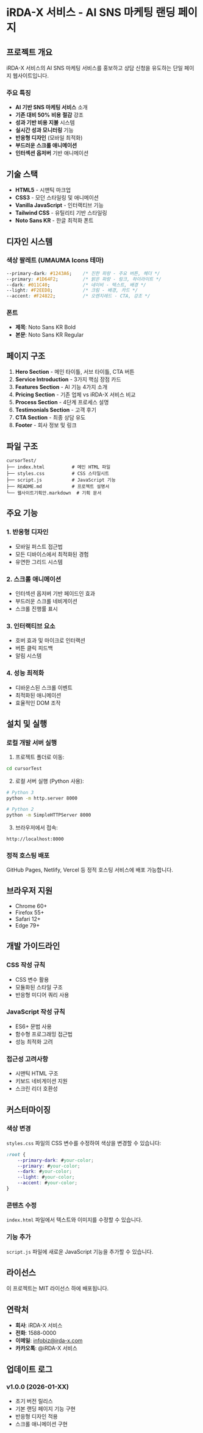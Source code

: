# iRDA-X 서비스 - AI SNS 마케팅 랜딩 페이지

## 프로젝트 개요

iRDA-X 서비스의 AI SNS 마케팅 서비스를 홍보하고 상담 신청을 유도하는 단일 페이지 웹사이트입니다.

### 주요 특징

- **AI 기반 SNS 마케팅 서비스** 소개
- **기존 대비 50% 비용 절감** 강조
- **성과 기반 비용 지불** 시스템
- **실시간 성과 모니터링** 기능
- **반응형 디자인** (모바일 최적화)
- **부드러운 스크롤 애니메이션**
- **인터섹션 옵저버** 기반 애니메이션

## 기술 스택

- **HTML5** - 시맨틱 마크업
- **CSS3** - 모던 스타일링 및 애니메이션
- **Vanilla JavaScript** - 인터랙티브 기능
- **Tailwind CSS** - 유틸리티 기반 스타일링
- **Noto Sans KR** - 한글 최적화 폰트

## 디자인 시스템

### 색상 팔레트 (UMAUMA Icons 테마)

```css
--primary-dark: #1243A6;    /* 진한 파랑 - 주요 버튼, 헤더 */
--primary: #1D64F2;         /* 밝은 파랑 - 링크, 하이라이트 */
--dark: #011C40;            /* 네이비 - 텍스트, 배경 */
--light: #F2EED8;           /* 크림 - 배경, 카드 */
--accent: #F24822;          /* 오렌지레드 - CTA, 강조 */
```

### 폰트

- **제목**: Noto Sans KR Bold
- **본문**: Noto Sans KR Regular

## 페이지 구조

1. **Hero Section** - 메인 타이틀, 서브 타이틀, CTA 버튼
2. **Service Introduction** - 3가지 핵심 장점 카드
3. **Features Section** - AI 기능 4가지 소개
4. **Pricing Section** - 기존 업체 vs iRDA-X 서비스 비교
5. **Process Section** - 4단계 프로세스 설명
6. **Testimonials Section** - 고객 후기
7. **CTA Section** - 최종 상담 유도
8. **Footer** - 회사 정보 및 링크

## 파일 구조

```
cursorTest/
├── index.html          # 메인 HTML 파일
├── styles.css          # CSS 스타일시트
├── script.js           # JavaScript 기능
├── README.md           # 프로젝트 설명서
└── 웹사이트기획안.markdown  # 기획 문서
```

## 주요 기능

### 1. 반응형 디자인
- 모바일 퍼스트 접근법
- 모든 디바이스에서 최적화된 경험
- 유연한 그리드 시스템

### 2. 스크롤 애니메이션
- 인터섹션 옵저버 기반 페이드인 효과
- 부드러운 스크롤 네비게이션
- 스크롤 진행률 표시

### 3. 인터랙티브 요소
- 호버 효과 및 마이크로 인터랙션
- 버튼 클릭 피드백
- 알림 시스템

### 4. 성능 최적화
- 디바운스된 스크롤 이벤트
- 최적화된 애니메이션
- 효율적인 DOM 조작

## 설치 및 실행

### 로컬 개발 서버 실행

1. 프로젝트 폴더로 이동:
```bash
cd cursorTest
```

2. 로컬 서버 실행 (Python 사용):
```bash
# Python 3
python -m http.server 8000

# Python 2
python -m SimpleHTTPServer 8000
```

3. 브라우저에서 접속:
```
http://localhost:8000
```

### 정적 호스팅 배포

GitHub Pages, Netlify, Vercel 등 정적 호스팅 서비스에 배포 가능합니다.

## 브라우저 지원

- Chrome 60+
- Firefox 55+
- Safari 12+
- Edge 79+

## 개발 가이드라인

### CSS 작성 규칙
- CSS 변수 활용
- 모듈화된 스타일 구조
- 반응형 미디어 쿼리 사용

### JavaScript 작성 규칙
- ES6+ 문법 사용
- 함수형 프로그래밍 접근법
- 성능 최적화 고려

### 접근성 고려사항
- 시맨틱 HTML 구조
- 키보드 네비게이션 지원
- 스크린 리더 호환성

## 커스터마이징

### 색상 변경
`styles.css` 파일의 CSS 변수를 수정하여 색상을 변경할 수 있습니다:

```css
:root {
    --primary-dark: #your-color;
    --primary: #your-color;
    --dark: #your-color;
    --light: #your-color;
    --accent: #your-color;
}
```

### 콘텐츠 수정
`index.html` 파일에서 텍스트와 이미지를 수정할 수 있습니다.

### 기능 추가
`script.js` 파일에 새로운 JavaScript 기능을 추가할 수 있습니다.

## 라이선스

이 프로젝트는 MIT 라이선스 하에 배포됩니다.

## 연락처

- **회사**: iRDA-X 서비스
- **전화**: 1588-0000
- **이메일**: infobiz@irda-x.com
- **카카오톡**: @iRDA-X 서비스

## 업데이트 로그

### v1.0.0 (2026-01-XX)
- 초기 버전 릴리스
- 기본 랜딩 페이지 기능 구현
- 반응형 디자인 적용
- 스크롤 애니메이션 구현

